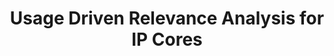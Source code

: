 ---
authors: Lutz Schammer, <b>Gianluca Martino</b>, Goerschwin Fey
title: Usage Driven Relevance Analysis for IP Cores
conference: International System-on-Chip Conference (SOCC)
location: Dresden, Germany
year: 2024
---